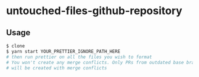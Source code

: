 # untouched-files-github-repository

## Usage

```bash
$ clone
$ yarn start YOUR_PRETTIER_IGNORE_PATH_HERE
# then run prettier on all the files you wish to format
# You won't create any merge conflicts. Only PRs from outdated base branches
# will be created with merge conflicts
```
